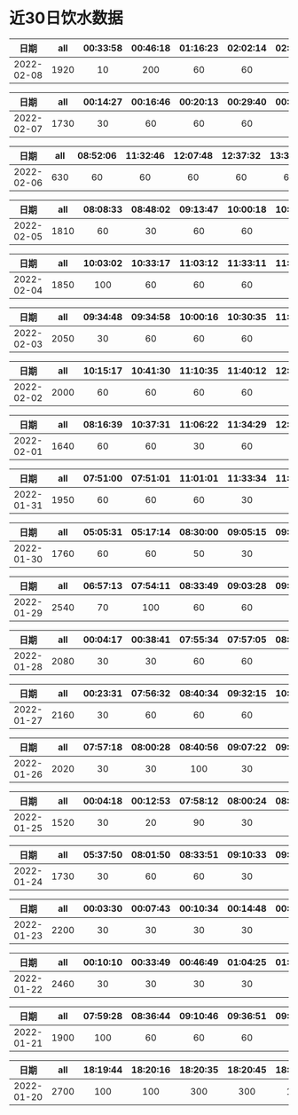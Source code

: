 # 近30日饮水数据
| 日期 | all | 00:33:58 | 00:46:18 | 01:16:23 | 02:02:14 | 02:33:00 | 03:03:23 | 03:37:14 | 04:07:21 | 05:07:14 | 05:07:33 | 05:58:50 | 06:30:25 | 07:01:34 | 07:22:09 | 07:50:38 | 08:08:03 | 10:27:02 | 16:00:36 | 16:30:34 | 17:00:28 | 17:16:15 | 17:47:17 | 18:07:54 | 18:42:52 |
| :----: | :----: | :----: | :----: | :----: | :----: | :----: | :----: | :----: | :----: | :----: | :----: | :----: | :----: | :----: | :----: | :----: | :----: | :----: | :----: | :----: | :----: | :----: | :----: | :----: | :----: |
| 2022-02-08 | 1920 | 10 | 200 | 60 | 60 | 60 | 60 | 60 | 60 | 60 | 60 | 250 | 60 | 60 | 60 | 60 | 60 | 60 | 60 | 60 | 60 | 50 | 60 | 30 | 300 |

| 日期 | all | 00:14:27 | 00:16:46 | 00:20:13 | 00:29:40 | 00:38:19 | 00:53:25 | 01:23:18 | 02:14:28 | 08:09:21 | 11:00:34 | 11:30:11 | 11:52:26 | 12:16:56 | 12:36:23 | 13:06:59 | 13:31:21 | 13:41:23 | 13:53:40 | 14:23:38 | 14:50:33 | 15:13:44 | 15:56:54 | 16:29:31 | 20:31:49 | 21:04:51 | 21:19:49 | 22:12:53 | 22:50:12 | 23:13:53 | 23:43:37 |
| :----: | :----: | :----: | :----: | :----: | :----: | :----: | :----: | :----: | :----: | :----: | :----: | :----: | :----: | :----: | :----: | :----: | :----: | :----: | :----: | :----: | :----: | :----: | :----: | :----: | :----: | :----: | :----: | :----: | :----: | :----: | :----: |
| 2022-02-07 | 1730 | 30 | 60 | 60 | 60 | 60 | 60 | 60 | 60 | 50 | 60 | 30 | 60 | 60 | 60 | 60 | 60 | 60 | 60 | 60 | 60 | 60 | 60 | 60 | 60 | 60 | 60 | 60 | 60 | 60 | 60 |

| 日期 | all | 08:52:06 | 11:32:46 | 12:07:48 | 12:37:32 | 13:37:22 | 16:22:52 | 16:59:21 | 22:15:27 | 23:45:10 | 23:46:16 | 23:46:59 | 23:48:33 |
| :----: | :----: | :----: | :----: | :----: | :----: | :----: | :----: | :----: | :----: | :----: | :----: | :----: | :----: |
| 2022-02-06 | 630 | 60 | 60 | 60 | 60 | 60 | 60 | 60 | 60 | 30 | 60 | 30 | 30 |

| 日期 | all | 08:08:33 | 08:48:02 | 09:13:47 | 10:00:18 | 10:30:15 | 11:02:03 | 11:09:37 | 11:43:16 | 12:57:39 | 12:58:51 | 13:16:48 | 13:42:40 | 14:12:16 | 14:42:53 | 16:13:41 | 16:28:11 | 16:58:15 | 17:28:12 | 17:58:11 | 18:10:45 | 18:40:24 | 19:38:57 | 19:39:01 | 19:39:05 | 20:09:48 | 20:40:07 | 20:51:08 | 21:16:41 | 22:06:42 |
| :----: | :----: | :----: | :----: | :----: | :----: | :----: | :----: | :----: | :----: | :----: | :----: | :----: | :----: | :----: | :----: | :----: | :----: | :----: | :----: | :----: | :----: | :----: | :----: | :----: | :----: | :----: | :----: | :----: | :----: | :----: |
| 2022-02-05 | 1810 | 60 | 30 | 60 | 60 | 60 | 60 | 30 | 60 | 200 | 60 | 60 | 60 | 60 | 60 | 60 | 60 | 60 | 60 | 60 | 60 | 30 | 60 | 60 | 80 | 60 | 60 | 60 | 60 | 60 |

| 日期 | all | 10:03:02 | 10:33:17 | 11:03:12 | 11:33:11 | 11:46:03 | 12:16:11 | 13:29:35 | 13:30:20 | 14:00:17 | 14:11:42 | 14:20:38 | 14:50:17 | 15:20:11 | 15:50:17 | 16:50:17 | 17:26:28 | 17:59:45 | 19:11:07 | 19:45:52 | 19:57:13 | 21:20:10 | 21:43:21 | 22:05:20 | 22:51:52 | 23:02:20 | 23:32:30 |
| :----: | :----: | :----: | :----: | :----: | :----: | :----: | :----: | :----: | :----: | :----: | :----: | :----: | :----: | :----: | :----: | :----: | :----: | :----: | :----: | :----: | :----: | :----: | :----: | :----: | :----: | :----: | :----: |
| 2022-02-04 | 1850 | 100 | 60 | 60 | 60 | 60 | 60 | 200 | 60 | 60 | 60 | 60 | 60 | 60 | 30 | 60 | 60 | 60 | 60 | 60 | 60 | 200 | 60 | 60 | 60 | 60 | 60 |

| 日期 | all | 09:34:48 | 09:34:58 | 10:00:16 | 10:30:35 | 11:00:11 | 11:32:36 | 12:56:58 | 12:57:03 | 13:30:16 | 13:59:52 | 14:11:31 | 15:11:35 | 15:42:37 | 16:04:21 | 16:27:00 | 16:35:53 | 17:05:12 | 17:35:10 | 18:05:10 | 18:35:12 | 19:16:04 | 19:59:49 | 20:29:18 | 20:59:12 | 21:20:28 | 21:32:52 | 22:03:02 | 22:33:12 | 23:07:41 |
| :----: | :----: | :----: | :----: | :----: | :----: | :----: | :----: | :----: | :----: | :----: | :----: | :----: | :----: | :----: | :----: | :----: | :----: | :----: | :----: | :----: | :----: | :----: | :----: | :----: | :----: | :----: | :----: | :----: | :----: | :----: |
| 2022-02-03 | 2050 | 30 | 60 | 60 | 60 | 60 | 60 | 60 | 200 | 60 | 60 | 60 | 60 | 60 | 60 | 60 | 60 | 60 | 60 | 60 | 60 | 60 | 300 | 60 | 60 | 60 | 30 | 60 | 60 | 50 |

| 日期 | all | 10:15:17 | 10:41:30 | 11:10:35 | 11:40:12 | 12:10:12 | 13:32:38 | 14:20:49 | 14:59:20 | 15:02:37 | 15:08:13 | 15:27:51 | 15:38:19 | 16:08:19 | 16:38:48 | 17:18:41 | 17:48:44 | 18:13:02 | 18:20:14 | 19:22:29 | 19:43:35 | 19:49:30 | 19:52:41 | 20:10:36 | 20:28:22 | 20:33:03 | 20:38:08 | 21:10:36 | 21:41:14 | 22:12:55 | 22:19:55 | 22:49:09 | 23:21:23 |
| :----: | :----: | :----: | :----: | :----: | :----: | :----: | :----: | :----: | :----: | :----: | :----: | :----: | :----: | :----: | :----: | :----: | :----: | :----: | :----: | :----: | :----: | :----: | :----: | :----: | :----: | :----: | :----: | :----: | :----: | :----: | :----: | :----: | :----: |
| 2022-02-02 | 2000 | 60 | 60 | 60 | 60 | 60 | 200 | 30 | 60 | 60 | 60 | 60 | 60 | 60 | 60 | 60 | 60 | 60 | 60 | 30 | 60 | 60 | 60 | 60 | 60 | 60 | 60 | 60 | 60 | 60 | 60 | 60 | 60 |

| 日期 | all | 08:16:39 | 10:37:31 | 11:06:22 | 11:34:29 | 12:04:18 | 12:20:16 | 12:25:29 | 13:58:51 | 14:28:13 | 14:40:26 | 15:07:28 | 15:40:42 | 16:15:15 | 17:08:29 | 17:24:44 | 18:57:59 | 19:20:52 | 19:31:59 | 19:46:57 | 19:59:25 | 20:05:43 | 20:35:26 | 21:05:22 | 21:36:13 | 22:08:27 | 22:18:19 | 22:49:24 | 23:11:25 |
| :----: | :----: | :----: | :----: | :----: | :----: | :----: | :----: | :----: | :----: | :----: | :----: | :----: | :----: | :----: | :----: | :----: | :----: | :----: | :----: | :----: | :----: | :----: | :----: | :----: | :----: | :----: | :----: | :----: | :----: |
| 2022-02-01 | 1640 | 60 | 60 | 30 | 60 | 60 | 30 | 30 | 60 | 60 | 60 | 60 | 60 | 60 | 60 | 30 | 200 | 60 | 60 | 30 | 30 | 60 | 60 | 60 | 60 | 60 | 60 | 60 | 60 |

| 日期 | all | 07:51:00 | 07:51:01 | 11:01:01 | 11:33:34 | 11:40:22 | 11:50:46 | 13:37:12 | 14:52:53 | 15:08:46 | 15:11:30 | 15:18:16 | 15:48:24 | 16:18:20 | 16:48:26 | 17:18:14 | 17:48:16 | 17:56:08 | 18:15:05 | 18:46:32 | 21:04:55 | 21:11:05 | 21:20:37 | 21:42:21 | 21:52:33 | 21:56:06 | 22:08:39 | 22:28:56 | 22:37:44 | 23:07:22 | 23:37:23 | 23:59:44 |
| :----: | :----: | :----: | :----: | :----: | :----: | :----: | :----: | :----: | :----: | :----: | :----: | :----: | :----: | :----: | :----: | :----: | :----: | :----: | :----: | :----: | :----: | :----: | :----: | :----: | :----: | :----: | :----: | :----: | :----: | :----: | :----: | :----: |
| 2022-01-31 | 1950 | 60 | 60 | 60 | 30 | 60 | 60 | 300 | 60 | 60 | 60 | 60 | 60 | 60 | 60 | 60 | 60 | 30 | 30 | 60 | 30 | 60 | 60 | 60 | 60 | 60 | 60 | 60 | 60 | 30 | 60 | 60 |

| 日期 | all | 05:05:31 | 05:17:14 | 08:30:00 | 09:05:15 | 09:28:46 | 10:01:06 | 15:14:22 | 15:45:26 | 15:55:58 | 16:25:49 | 16:50:09 | 17:00:44 | 17:30:14 | 18:01:44 | 19:02:30 | 19:47:18 | 20:10:56 | 20:23:57 | 20:30:00 | 20:43:51 | 21:03:04 | 21:07:43 | 21:12:11 | 21:24:41 | 21:45:31 | 21:57:55 | 22:22:45 | 22:47:28 | 22:58:14 | 23:05:16 | 23:32:08 | 23:40:48 |
| :----: | :----: | :----: | :----: | :----: | :----: | :----: | :----: | :----: | :----: | :----: | :----: | :----: | :----: | :----: | :----: | :----: | :----: | :----: | :----: | :----: | :----: | :----: | :----: | :----: | :----: | :----: | :----: | :----: | :----: | :----: | :----: | :----: | :----: |
| 2022-01-30 | 1760 | 60 | 60 | 50 | 30 | 60 | 60 | 60 | 60 | 60 | 60 | 30 | 60 | 60 | 30 | 100 | 60 | 60 | 60 | 60 | 60 | 20 | 60 | 60 | 60 | 60 | 60 | 60 | 60 | 60 | 60 | 30 | 30 |

| 日期 | all | 06:57:13 | 07:54:11 | 08:33:49 | 09:03:28 | 09:35:00 | 10:16:31 | 10:46:36 | 11:17:05 | 11:47:40 | 12:17:14 | 12:58:19 | 13:28:22 | 14:37:40 | 14:40:22 | 14:42:01 | 15:12:22 | 15:42:23 | 16:15:28 | 16:46:37 | 17:23:42 | 18:13:07 | 18:36:53 | 18:49:50 | 19:13:00 | 19:43:42 | 20:16:00 | 20:45:49 | 21:15:29 | 21:31:04 | 21:50:40 | 21:56:18 | 21:57:33 | 21:58:51 | 22:00:16 | 22:01:34 | 22:02:29 | 22:05:10 | 22:06:14 | 22:07:06 | 22:11:04 | 22:51:33 |
| :----: | :----: | :----: | :----: | :----: | :----: | :----: | :----: | :----: | :----: | :----: | :----: | :----: | :----: | :----: | :----: | :----: | :----: | :----: | :----: | :----: | :----: | :----: | :----: | :----: | :----: | :----: | :----: | :----: | :----: | :----: | :----: | :----: | :----: | :----: | :----: | :----: | :----: | :----: | :----: | :----: | :----: | :----: |
| 2022-01-29 | 2540 | 70 | 100 | 60 | 60 | 60 | 60 | 60 | 60 | 60 | 200 | 60 | 60 | 60 | 60 | 60 | 60 | 60 | 60 | 60 | 200 | 60 | 60 | 60 | 60 | 60 | 60 | 60 | 60 | 60 | 20 | 60 | 40 | 60 | 60 | 50 | 60 | 60 | 30 | 30 | 30 | 30 |

| 日期 | all | 00:04:17 | 00:38:41 | 07:55:34 | 07:57:05 | 08:20:13 | 08:36:53 | 09:06:23 | 09:27:19 | 09:57:17 | 10:18:38 | 11:25:21 | 11:43:05 | 12:17:15 | 12:50:01 | 13:19:13 | 13:54:34 | 14:24:17 | 14:54:30 | 15:12:47 | 16:08:33 | 16:30:22 | 16:32:13 | 17:18:20 | 17:53:46 | 18:23:26 | 18:32:54 | 19:00:22 | 19:11:43 | 19:41:29 | 20:11:34 | 20:37:28 | 21:04:43 | 21:34:59 | 21:56:44 | 22:04:03 | 22:30:44 | 23:17:12 |
| :----: | :----: | :----: | :----: | :----: | :----: | :----: | :----: | :----: | :----: | :----: | :----: | :----: | :----: | :----: | :----: | :----: | :----: | :----: | :----: | :----: | :----: | :----: | :----: | :----: | :----: | :----: | :----: | :----: | :----: | :----: | :----: | :----: | :----: | :----: | :----: | :----: | :----: | :----: |
| 2022-01-28 | 2080 | 30 | 30 | 60 | 60 | 60 | 60 | 60 | 60 | 60 | 60 | 60 | 60 | 200 | 30 | 30 | 60 | 60 | 60 | 30 | 60 | 10 | 60 | 200 | 60 | 60 | 60 | 60 | 30 | 60 | 30 | 30 | 20 | 60 | 60 | 30 | 30 | 30 |

| 日期 | all | 00:23:31 | 07:56:32 | 08:40:34 | 09:32:15 | 10:05:17 | 10:28:12 | 10:58:21 | 11:28:17 | 11:58:20 | 12:24:15 | 12:59:57 | 13:29:19 | 14:11:31 | 14:48:46 | 15:04:35 | 15:55:35 | 16:25:30 | 17:25:10 | 17:43:54 | 18:14:14 | 18:45:33 | 19:19:15 | 19:58:59 | 20:18:49 | 20:43:38 | 21:00:08 | 21:04:18 | 22:17:39 | 23:30:06 | 23:33:56 | 23:39:28 | 23:58:05 |
| :----: | :----: | :----: | :----: | :----: | :----: | :----: | :----: | :----: | :----: | :----: | :----: | :----: | :----: | :----: | :----: | :----: | :----: | :----: | :----: | :----: | :----: | :----: | :----: | :----: | :----: | :----: | :----: | :----: | :----: | :----: | :----: | :----: | :----: |
| 2022-01-27 | 2160 | 30 | 60 | 60 | 60 | 30 | 30 | 30 | 30 | 30 | 200 | 30 | 60 | 60 | 60 | 60 | 60 | 30 | 300 | 60 | 60 | 30 | 60 | 60 | 60 | 30 | 30 | 400 | 30 | 30 | 30 | 30 | 30 |

| 日期 | all | 07:57:18 | 08:00:28 | 08:40:56 | 09:07:22 | 09:31:21 | 10:02:23 | 10:30:27 | 11:00:19 | 11:30:16 | 12:09:47 | 12:47:13 | 13:15:30 | 14:01:44 | 14:17:17 | 14:47:18 | 15:17:44 | 15:54:31 | 16:24:12 | 16:54:21 | 17:19:35 | 17:36:56 | 18:04:37 | 18:17:09 | 18:58:18 | 19:28:16 | 19:50:59 | 20:08:20 | 20:37:56 | 20:59:22 | 21:31:38 | 21:52:54 | 22:27:04 | 22:35:30 | 22:45:18 | 23:05:35 | 23:26:37 | 23:34:42 | 23:35:00 | 23:52:29 |
| :----: | :----: | :----: | :----: | :----: | :----: | :----: | :----: | :----: | :----: | :----: | :----: | :----: | :----: | :----: | :----: | :----: | :----: | :----: | :----: | :----: | :----: | :----: | :----: | :----: | :----: | :----: | :----: | :----: | :----: | :----: | :----: | :----: | :----: | :----: | :----: | :----: | :----: | :----: | :----: | :----: |
| 2022-01-26 | 2020 | 30 | 30 | 100 | 30 | 30 | 30 | 30 | 30 | 30 | 200 | 30 | 30 | 30 | 30 | 30 | 30 | 30 | 30 | 60 | 200 | 30 | 60 | 30 | 30 | 30 | 30 | 60 | 60 | 30 | 30 | 300 | 30 | 30 | 30 | 30 | 30 | 60 | 60 | 20 |

| 日期 | all | 00:04:18 | 00:12:53 | 07:58:12 | 08:00:24 | 08:25:16 | 09:01:17 | 09:26:16 | 09:57:50 | 10:27:31 | 10:52:24 | 11:22:27 | 11:52:22 | 12:15:39 | 12:45:43 | 13:44:12 | 14:14:59 | 14:48:23 | 15:18:20 | 15:48:15 | 16:18:15 | 16:48:29 | 17:12:01 | 17:42:28 | 18:12:52 | 18:33:39 | 19:21:27 | 19:59:50 | 20:39:58 | 20:50:10 | 21:20:18 | 21:50:30 | 22:18:19 | 22:42:47 | 23:13:11 | 23:20:22 | 23:33:44 | 23:40:03 | 23:43:54 |
| :----: | :----: | :----: | :----: | :----: | :----: | :----: | :----: | :----: | :----: | :----: | :----: | :----: | :----: | :----: | :----: | :----: | :----: | :----: | :----: | :----: | :----: | :----: | :----: | :----: | :----: | :----: | :----: | :----: | :----: | :----: | :----: | :----: | :----: | :----: | :----: | :----: | :----: | :----: | :----: |
| 2022-01-25 | 1520 | 30 | 20 | 90 | 30 | 30 | 30 | 30 | 30 | 30 | 30 | 30 | 30 | 200 | 20 | 30 | 30 | 30 | 30 | 30 | 30 | 30 | 200 | 30 | 30 | 30 | 30 | 30 | 30 | 30 | 30 | 30 | 30 | 30 | 30 | 30 | 30 | 30 | 30 |

| 日期 | all | 05:37:50 | 08:01:50 | 08:33:51 | 09:10:33 | 09:35:54 | 10:01:16 | 10:35:32 | 11:18:57 | 11:39:48 | 12:16:59 | 12:51:03 | 13:10:45 | 13:30:20 | 14:00:21 | 14:48:38 | 15:18:23 | 15:49:54 | 16:19:45 | 16:49:25 | 17:17:25 | 17:45:40 | 18:36:21 | 19:06:34 | 19:25:47 | 19:49:59 | 20:19:17 | 20:38:04 | 20:58:38 | 21:14:17 | 21:44:17 | 21:53:48 | 22:11:32 | 22:36:05 | 22:44:35 | 22:52:12 | 23:15:37 | 23:45:28 |
| :----: | :----: | :----: | :----: | :----: | :----: | :----: | :----: | :----: | :----: | :----: | :----: | :----: | :----: | :----: | :----: | :----: | :----: | :----: | :----: | :----: | :----: | :----: | :----: | :----: | :----: | :----: | :----: | :----: | :----: | :----: | :----: | :----: | :----: | :----: | :----: | :----: | :----: | :----: |
| 2022-01-24 | 1730 | 30 | 60 | 60 | 30 | 30 | 30 | 30 | 30 | 30 | 100 | 30 | 30 | 30 | 30 | 30 | 30 | 30 | 30 | 30 | 150 | 30 | 30 | 30 | 30 | 30 | 30 | 30 | 30 | 400 | 30 | 30 | 30 | 30 | 30 | 30 | 30 | 30 |

| 日期 | all | 00:03:30 | 00:07:43 | 00:10:34 | 00:14:48 | 00:19:52 | 00:46:12 | 00:50:54 | 00:53:40 | 00:57:10 | 01:06:47 | 01:26:21 | 01:32:56 | 01:39:44 | 01:49:22 | 02:09:49 | 02:35:00 | 02:59:16 | 03:13:22 | 03:19:27 | 03:19:39 | 03:31:25 | 03:36:12 | 11:17:43 | 11:33:11 | 11:38:34 | 11:41:36 | 11:49:19 | 12:15:04 | 12:45:24 | 12:56:35 | 13:06:47 | 13:12:49 | 13:34:11 | 13:56:33 | 14:26:16 | 14:42:20 | 15:08:57 | 15:24:50 | 15:45:31 | 16:20:18 | 16:50:26 | 17:12:15 | 17:42:12 | 18:04:22 | 18:14:01 | 18:25:46 | 18:54:19 | 18:58:17 | 19:01:40 | 19:10:08 | 19:16:25 | 19:26:55 | 19:42:27 | 19:47:12 | 19:55:20 | 20:05:25 | 20:20:12 | 20:27:44 | 20:35:30 | 20:53:46 | 21:19:18 | 21:38:13 | 21:41:25 | 22:00:16 | 22:15:36 | 22:26:19 | 22:34:26 | 22:45:12 | 23:15:48 | 23:27:23 | 23:33:37 | 23:42:43 |
| :----: | :----: | :----: | :----: | :----: | :----: | :----: | :----: | :----: | :----: | :----: | :----: | :----: | :----: | :----: | :----: | :----: | :----: | :----: | :----: | :----: | :----: | :----: | :----: | :----: | :----: | :----: | :----: | :----: | :----: | :----: | :----: | :----: | :----: | :----: | :----: | :----: | :----: | :----: | :----: | :----: | :----: | :----: | :----: | :----: | :----: | :----: | :----: | :----: | :----: | :----: | :----: | :----: | :----: | :----: | :----: | :----: | :----: | :----: | :----: | :----: | :----: | :----: | :----: | :----: | :----: | :----: | :----: | :----: | :----: | :----: | :----: | :----: | :----: |
| 2022-01-23 | 2200 | 30 | 30 | 30 | 30 | 60 | 20 | 20 | 30 | 30 | 30 | 30 | 30 | 30 | 30 | 30 | 30 | 30 | 30 | 20 | 30 | 20 | 30 | 30 | 30 | 30 | 30 | 30 | 30 | 30 | 30 | 30 | 30 | 30 | 30 | 30 | 30 | 30 | 30 | 30 | 30 | 30 | 30 | 30 | 30 | 60 | 60 | 20 | 30 | 30 | 30 | 30 | 30 | 30 | 30 | 30 | 30 | 30 | 30 | 30 | 20 | 30 | 30 | 60 | 30 | 30 | 30 | 30 | 30 | 30 | 30 | 30 | 10 |

| 日期 | all | 00:10:10 | 00:33:49 | 00:46:49 | 01:04:25 | 01:18:12 | 01:25:26 | 01:37:59 | 01:51:56 | 07:17:10 | 10:31:18 | 11:12:21 | 11:53:05 | 11:55:10 | 11:56:28 | 12:22:47 | 12:49:22 | 13:22:41 | 13:25:18 | 13:32:33 | 13:36:51 | 13:42:42 | 13:45:28 | 13:46:55 | 13:49:22 | 13:53:18 | 13:56:04 | 14:00:41 | 14:24:45 | 14:54:24 | 15:24:23 | 15:54:28 | 16:01:02 | 16:22:18 | 16:30:37 | 16:33:52 | 16:44:08 | 16:45:12 | 16:52:23 | 17:01:46 | 17:12:13 | 17:35:20 | 17:46:21 | 18:09:26 | 18:27:15 | 18:53:09 | 19:19:10 | 19:49:18 | 20:15:18 | 20:19:08 | 20:25:30 | 20:30:17 | 20:39:05 | 20:56:19 | 21:11:09 | 21:23:20 | 21:33:46 | 21:39:58 | 21:54:10 | 22:28:59 | 22:39:09 | 22:44:22 | 23:05:20 | 23:18:22 | 23:24:17 | 23:30:12 | 23:37:18 | 23:42:12 | 23:49:16 | 23:56:21 | 23:58:15 |
| :----: | :----: | :----: | :----: | :----: | :----: | :----: | :----: | :----: | :----: | :----: | :----: | :----: | :----: | :----: | :----: | :----: | :----: | :----: | :----: | :----: | :----: | :----: | :----: | :----: | :----: | :----: | :----: | :----: | :----: | :----: | :----: | :----: | :----: | :----: | :----: | :----: | :----: | :----: | :----: | :----: | :----: | :----: | :----: | :----: | :----: | :----: | :----: | :----: | :----: | :----: | :----: | :----: | :----: | :----: | :----: | :----: | :----: | :----: | :----: | :----: | :----: | :----: | :----: | :----: | :----: | :----: | :----: | :----: | :----: | :----: | :----: |
| 2022-01-22 | 2460 | 30 | 30 | 30 | 30 | 30 | 30 | 10 | 10 | 20 | 30 | 30 | 20 | 10 | 20 | 30 | 30 | 60 | 30 | 10 | 60 | 100 | 60 | 30 | 60 | 60 | 60 | 100 | 60 | 60 | 30 | 30 | 30 | 30 | 60 | 30 | 30 | 30 | 30 | 30 | 30 | 30 | 30 | 30 | 30 | 30 | 30 | 30 | 30 | 60 | 60 | 30 | 30 | 30 | 30 | 30 | 30 | 30 | 30 | 30 | 30 | 30 | 30 | 30 | 30 | 30 | 30 | 30 | 30 | 30 | 30 |

| 日期 | all | 07:59:28 | 08:36:44 | 09:10:46 | 09:36:51 | 09:49:44 | 09:58:37 | 10:05:19 | 10:35:27 | 11:01:21 | 11:14:57 | 11:44:24 | 12:14:12 | 12:14:22 | 12:44:17 | 13:01:53 | 13:30:21 | 14:00:17 | 14:32:00 | 14:59:34 | 15:37:43 | 16:07:14 | 16:37:16 | 17:30:35 | 18:01:13 | 18:27:13 | 19:01:22 | 19:32:36 | 19:52:16 | 19:59:14 | 19:59:23 | 20:19:45 | 20:41:10 | 20:52:00 | 21:22:20 | 21:43:49 | 22:10:08 | 22:12:59 | 22:32:42 | 22:46:27 | 23:10:01 | 23:13:08 | 23:30:11 |
| :----: | :----: | :----: | :----: | :----: | :----: | :----: | :----: | :----: | :----: | :----: | :----: | :----: | :----: | :----: | :----: | :----: | :----: | :----: | :----: | :----: | :----: | :----: | :----: | :----: | :----: | :----: | :----: | :----: | :----: | :----: | :----: | :----: | :----: | :----: | :----: | :----: | :----: | :----: | :----: | :----: | :----: | :----: | :----: |
| 2022-01-21 | 1900 | 100 | 60 | 60 | 60 | 30 | 30 | 30 | 60 | 30 | 30 | 30 | 100 | 100 | 30 | 30 | 30 | 30 | 60 | 30 | 60 | 60 | 60 | 100 | 30 | 60 | 60 | 30 | 30 | 30 | 30 | 60 | 30 | 60 | 30 | 30 | 30 | 30 | 30 | 30 | 30 | 30 | 30 |

| 日期 | all | 18:19:44 | 18:20:16 | 18:20:35 | 18:20:45 | 18:25:36 | 18:29:06 | 18:35:20 | 18:35:38 | 19:21:40 | 19:25:55 | 19:26:32 | 19:39:03 | 20:09:19 | 20:39:23 | 21:01:51 | 21:09:31 | 21:25:40 | 21:27:20 | 21:29:20 | 21:59:19 | 22:01:42 | 22:03:22 | 22:09:52 | 22:10:20 | 22:21:33 | 22:51:26 | 23:22:15 | 23:23:46 | 23:37:28 | 23:37:40 | 23:37:51 | 23:38:54 | 23:46:28 | 23:46:31 | 23:46:33 | 23:46:35 | 23:46:38 | 23:46:58 | 23:48:36 | 23:49:26 | 23:49:32 | 23:49:34 | 23:49:36 | 23:51:57 | 23:53:08 | 23:53:09 | 23:53:12 | 23:53:17 | 23:53:26 | 23:53:43 | 23:54:17 | 23:55:18 | 23:56:19 | 23:56:20 | 23:56:26 | 23:57:06 | 23:57:07 | 23:57:09 | 23:57:14 | 23:57:23 | 23:57:40 | 23:58:13 | 23:59:14 |
| :----: | :----: | :----: | :----: | :----: | :----: | :----: | :----: | :----: | :----: | :----: | :----: | :----: | :----: | :----: | :----: | :----: | :----: | :----: | :----: | :----: | :----: | :----: | :----: | :----: | :----: | :----: | :----: | :----: | :----: | :----: | :----: | :----: | :----: | :----: | :----: | :----: | :----: | :----: | :----: | :----: | :----: | :----: | :----: | :----: | :----: | :----: | :----: | :----: | :----: | :----: | :----: | :----: | :----: | :----: | :----: | :----: | :----: | :----: | :----: | :----: | :----: | :----: | :----: | :----: |
| 2022-01-20 | 2700 | 100 | 100 | 300 | 300 | 100 | 100 | 100 | 300 | 100 | 30 | 30 | 100 | 60 | 30 | 30 | 30 | 30 | 30 | 30 | 100 | 30 | 30 | 30 | 30 | 30 | 30 | 30 | 30 | 30 | 30 | 100 | 30 | 100 | 100 | 100 | 100 | 100 | 100 | 100 | 100 | 100 | 100 | 100 | 30 | 100 | 100 | 100 | 100 | 100 | 100 | 100 | 100 | 30 | 60 | 30 | 100 | 100 | 100 | 100 | 100 | 100 | 100 | 100 |

